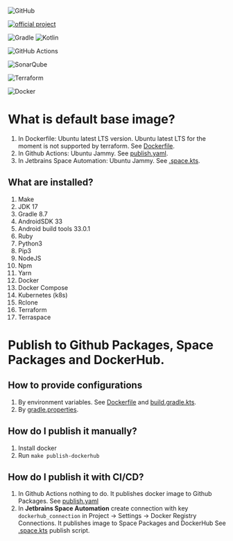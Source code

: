 ![GitHub](https://img.shields.io/badge/github-%23121011.svg?style=for-the-badge&logo=github&logoColor=white)

[![official project](http://jb.gg/badges/official.svg)](https://confluence.jetbrains.com/display/ALL/JetBrains+on+GitHub)

![Gradle](https://img.shields.io/badge/Gradle-02303A.svg?style=for-the-badge&logo=Gradle&logoColor=white)
![Kotlin](https://img.shields.io/badge/kotlin-%237F52FF.svg?style=for-the-badge&logo=kotlin&logoColor=white)


![GitHub Actions](https://img.shields.io/badge/github%20actions-%232671E5.svg?style=for-the-badge&logo=githubactions&logoColor=white)

![SonarQube](https://img.shields.io/badge/SonarQube-black?style=for-the-badge&logo=sonarqube&logoColor=4E9BCD)

![Terraform](https://img.shields.io/badge/terraform-%235835CC.svg?style=for-the-badge&logo=terraform&logoColor=white)

![Docker](https://img.shields.io/badge/docker-%230db7ed.svg?style=for-the-badge&logo=docker&logoColor=white)

# What is default base image?

1. In Dockerfile: Ubuntu latest LTS version. Ubuntu latest LTS for the moment is not supported by terraform.
   See [Dockerfile](Dockerfile).
2. In Github Actions: Ubuntu Jammy. See [publish.yaml](.github/workflows/publish.yml).
3. In Jetbrains Space Automation: Ubuntu Jammy. See [.space.kts](.space.kts).

## What are installed?

1. Make
2. JDK 17
3. Gradle 8.7
4. AndroidSDK 33
5. Android build tools 33.0.1
6. Ruby
7. Python3
8. Pip3
9. NodeJS
10. Npm
11. Yarn
12. Docker
13. Docker Compose
14. Kubernetes (k8s)
15. Rclone
16. Terraform
17. Terraspace

# Publish to Github Packages, Space Packages and DockerHub.

## How to provide configurations

1. By environment variables. See [Dockerfile](Dockerfile) and [build.gradle.kts](build.gradle.kts).
2. By [gradle.properties](gradle.properties).

## How do I publish it manually?

1. Install docker
2. Run ```make publish-dockerhub```

## How do I publish it with CI/CD?

1. In Github Actions nothing to do. It publishes docker image to Github Packages. See [publish.yaml](.github/workflows/publish.yml)
2. In <b>Jetbrains Space Automation</b> create connection with key ```dockerhub_connection``` in Project -> Settings -> Docker
   Registry Connections. It publishes image to Space Packages and DockerHub See [.space.kts](.space.kts) publish script.
